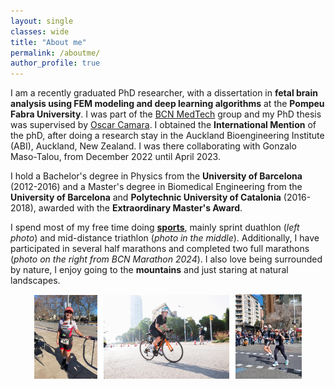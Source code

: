 ```yaml
---
layout: single
classes: wide
title: "About me"
permalink: /aboutme/
author_profile: true
---
```

I am a recently graduated PhD researcher, with a dissertation in **fetal brain analysis using FEM modeling and deep learning algorithms** at the **Pompeu Fabra University**. I was part of the [BCN MedTech](https://www.upf.edu/web/bcn-medtech/) group and my PhD thesis was supervised by [Oscar Camara](https://www.upf.edu/web/etic/faculty/-/asset_publisher/vto8LcELdA46/content/camara-rey-oscar/maximized). I obtained the **International Mention** of the phD, after doing a research stay in the Auckland Bioengineering Institute (ABI), Auckland, New Zealand. I was there collaborating with Gonzalo Maso-Talou, from December 2022 until April 2023.

I hold a Bachelor's degree in Physics from the **University of Barcelona** (2012-2016) and a Master's degree in Biomedical Engineering from the **University of Barcelona** and **Polytechnic University of Catalonia** (2016-2018), awarded with the **Extraordinary Master's Award**. 

I spend most of my free time doing **[sports](https://www.strava.com/athletes/25797820)**, mainly sprint duathlon (_left photo_) and mid-distance triathlon (_photo in the middle_). Additionally, I have participated in several half marathons and completed two full marathons (_photo on the right from BCN Marathon 2024_). 
I also love being surrounded by nature, I enjoy going to the **mountains** and just staring at natural landscapes. 

<p align="center"><img width="20%" src="../images/tri-fast.jpg"><img width="2%" src="../images/white.jpg"><img width="40%" src="../images/sport2_mireia.jpg"><img width="2%" src="../images/white.jpg"><img width="21%" src="../images/marathon.jpg"  /></p>
